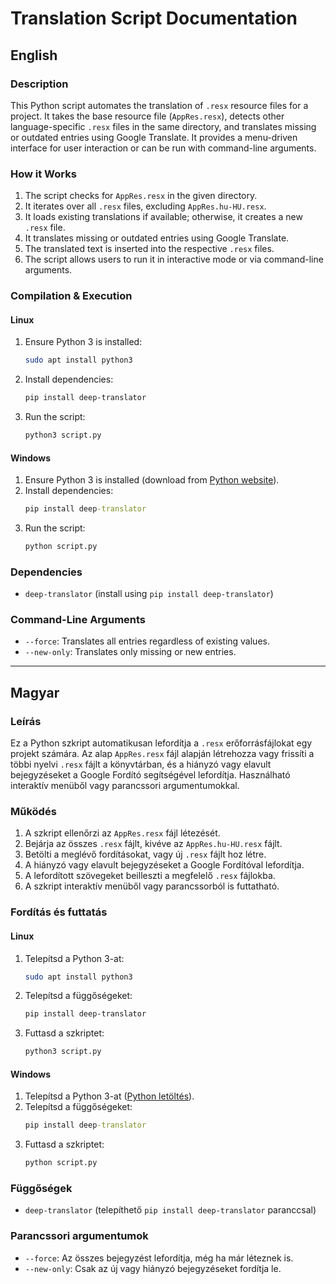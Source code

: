 # Translation Script Documentation

## English

### Description
This Python script automates the translation of `.resx` resource files for a project. It takes the base resource file (`AppRes.resx`), detects other language-specific `.resx` files in the same directory, and translates missing or outdated entries using Google Translate. It provides a menu-driven interface for user interaction or can be run with command-line arguments.

### How it Works
1. The script checks for `AppRes.resx` in the given directory.
2. It iterates over all `.resx` files, excluding `AppRes.hu-HU.resx`.
3. It loads existing translations if available; otherwise, it creates a new `.resx` file.
4. It translates missing or outdated entries using Google Translate.
5. The translated text is inserted into the respective `.resx` files.
6. The script allows users to run it in interactive mode or via command-line arguments.

### Compilation & Execution

#### Linux
1. Ensure Python 3 is installed:
   ```sh
   sudo apt install python3
   ```
2. Install dependencies:
   ```sh
   pip install deep-translator
   ```
3. Run the script:
   ```sh
   python3 script.py
   ```

#### Windows
1. Ensure Python 3 is installed (download from [Python website](https://www.python.org/downloads/)).
2. Install dependencies:
   ```cmd
   pip install deep-translator
   ```
3. Run the script:
   ```cmd
   python script.py
   ```

### Dependencies
- `deep-translator` (install using `pip install deep-translator`)

### Command-Line Arguments
- `--force`: Translates all entries regardless of existing values.
- `--new-only`: Translates only missing or new entries.

---

## Magyar

### Leírás
Ez a Python szkript automatikusan lefordítja a `.resx` erőforrásfájlokat egy projekt számára. Az alap `AppRes.resx` fájl alapján létrehozza vagy frissíti a többi nyelvi `.resx` fájlt a könyvtárban, és a hiányzó vagy elavult bejegyzéseket a Google Fordító segítségével lefordítja. Használható interaktív menüből vagy parancssori argumentumokkal.

### Működés
1. A szkript ellenőrzi az `AppRes.resx` fájl létezését.
2. Bejárja az összes `.resx` fájlt, kivéve az `AppRes.hu-HU.resx` fájlt.
3. Betölti a meglévő fordításokat, vagy új `.resx` fájlt hoz létre.
4. A hiányzó vagy elavult bejegyzéseket a Google Fordítóval lefordítja.
5. A lefordított szövegeket beilleszti a megfelelő `.resx` fájlokba.
6. A szkript interaktív menüből vagy parancssorból is futtatható.

### Fordítás és futtatás

#### Linux
1. Telepítsd a Python 3-at:
   ```sh
   sudo apt install python3
   ```
2. Telepítsd a függőségeket:
   ```sh
   pip install deep-translator
   ```
3. Futtasd a szkriptet:
   ```sh
   python3 script.py
   ```

#### Windows
1. Telepítsd a Python 3-at ([Python letöltés](https://www.python.org/downloads/)).
2. Telepítsd a függőségeket:
   ```cmd
   pip install deep-translator
   ```
3. Futtasd a szkriptet:
   ```cmd
   python script.py
   ```

### Függőségek
- `deep-translator` (telepíthető `pip install deep-translator` paranccsal)

### Parancssori argumentumok
- `--force`: Az összes bejegyzést lefordítja, még ha már léteznek is.
- `--new-only`: Csak az új vagy hiányzó bejegyzéseket fordítja le.

